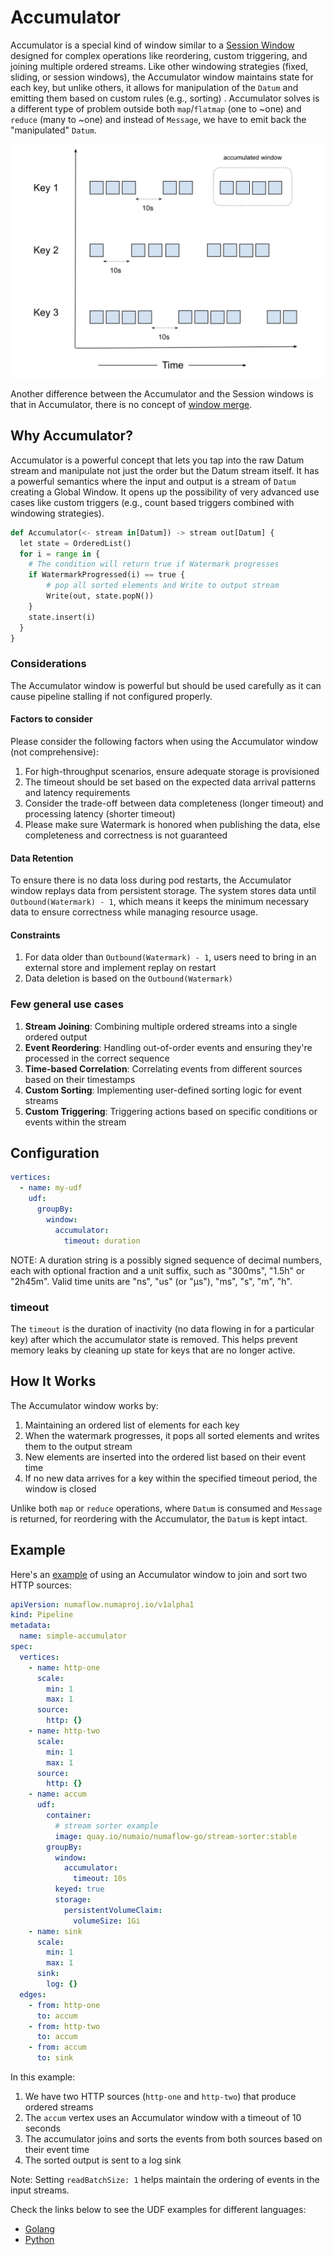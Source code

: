 # Accumulator

Accumulator is a special kind of window similar to a [Session Window](session.md) designed for complex operations like 
reordering, custom triggering, and joining multiple ordered streams. Like other windowing strategies (fixed,
sliding, or session windows), the Accumulator window maintains state for each key, but unlike others, it allows for 
manipulation of the `Datum` and emitting them based on custom rules (e.g., sorting) . Accumulator solves is a different 
type of problem outside both `map`/`flatmap` (one to ~one) and `reduce` (many to ~one) and instead of `Message`, we 
have to emit back the "manipulated" `Datum`.

![plot](../../../../assets/accumulator.png)

Another difference between the Accumulator and the Session windows is that in Accumulator, there is no concept of 
[window merge](./session.md#window-merge).

## Why Accumulator?

Accumulator is a powerful concept that lets you tap into the raw Datum stream and manipulate not just the order but the
Datum stream itself. It has a powerful semantics where the input and output is a stream of `Datum` creating a
Global Window. It opens up the possibility of very advanced use cases like custom triggers (e.g., count based triggers
combined with windowing strategies). 

```python
def Accumulator(<- stream in[Datum]) -> stream out[Datum] {
  let state = OrderedList()
  for i = range in {
    # The condition will return true if Watermark progresses
    if WatermarkProgressed(i) == true {
        # pop all sorted elements and Write to output stream
        Write(out, state.popN()) 
    }
    state.insert(i) 
  }
}
```

### Considerations

The Accumulator window is powerful but should be used carefully as it can cause pipeline stalling if not configured 
properly.

#### Factors to consider

Please consider the following factors when using the Accumulator window (not comprehensive): 

1. For high-throughput scenarios, ensure adequate storage is provisioned
2. The timeout should be set based on the expected data arrival patterns and latency requirements
3. Consider the trade-off between data completeness (longer timeout) and processing latency (shorter timeout)
4. Please make sure Watermark is honored when publishing the data, else completeness and correctness is not guaranteed

#### Data Retention

To ensure there is no data loss during pod restarts, the Accumulator window replays data from persistent storage. The
system stores data until `Outbound(Watermark) - 1`, which means it keeps the minimum necessary data to ensure correctness
while managing resource usage.

#### Constraints

1. For data older than `Outbound(Watermark) - 1`, users need to bring in an external store and implement replay on restart
2. Data deletion is based on the `Outbound(Watermark)`

### Few general use cases

1. **Stream Joining**: Combining multiple ordered streams into a single ordered output
2. **Event Reordering**: Handling out-of-order events and ensuring they're processed in the correct sequence
3. **Time-based Correlation**: Correlating events from different sources based on their timestamps
4. **Custom Sorting**: Implementing user-defined sorting logic for event streams
5. **Custom Triggering**: Triggering actions based on specific conditions or events within the stream

## Configuration

```yaml
vertices:
  - name: my-udf
    udf:
      groupBy:
        window:
          accumulator:
            timeout: duration
```

NOTE: A duration string is a possibly signed sequence of decimal numbers, each with optional fraction and a unit suffix,
such as "300ms", "1.5h" or "2h45m". Valid time units are "ns", "us" (or "µs"), "ms", "s", "m", "h".

### timeout

The `timeout` is the duration of inactivity (no data flowing in for a particular key) after which the accumulator state 
is removed. This helps prevent memory leaks by cleaning up state for keys that are no longer active.

## How It Works

The Accumulator window works by:

1. Maintaining an ordered list of elements for each key
2. When the watermark progresses, it pops all sorted elements and writes them to the output stream
3. New elements are inserted into the ordered list based on their event time
4. If no new data arrives for a key within the specified timeout period, the window is closed

Unlike both `map` or `reduce` operations, where `Datum` is consumed and `Message` is returned, for reordering with the 
Accumulator, the `Datum` is kept intact.


## Example

Here's an [example](https://github.com/numaproj/numaflow/blob/main/examples/13-accumulator-window.yaml) of using an 
Accumulator window to join and sort two HTTP sources:

```yaml
apiVersion: numaflow.numaproj.io/v1alpha1
kind: Pipeline
metadata:
  name: simple-accumulator
spec:
  vertices:
    - name: http-one
      scale:
        min: 1
        max: 1
      source:
        http: {}
    - name: http-two
      scale:
        min: 1
        max: 1
      source:
        http: {}
    - name: accum
      udf:
        container:
          # stream sorter example
          image: quay.io/numaio/numaflow-go/stream-sorter:stable
        groupBy:
          window:
            accumulator:
              timeout: 10s
          keyed: true
          storage:
            persistentVolumeClaim:
              volumeSize: 1Gi
    - name: sink
      scale:
        min: 1
        max: 1
      sink:
        log: {}
  edges:
    - from: http-one
      to: accum
    - from: http-two
      to: accum
    - from: accum
      to: sink
```

In this example:

1. We have two HTTP sources (`http-one` and `http-two`) that produce ordered streams
2. The `accum` vertex uses an Accumulator window with a timeout of 10 seconds
3. The accumulator joins and sorts the events from both sources based on their event time
4. The sorted output is sent to a log sink

Note: Setting `readBatchSize: 1` helps maintain the ordering of events in the input streams.

Check the links below to see the UDF examples for different languages:

- [Golang](https://github.com/numaproj/numaflow-go/tree/main/pkg/accumulator)
- [Python](https://github.com/numaproj/numaflow-python/tree/main/examples/accumulator)
